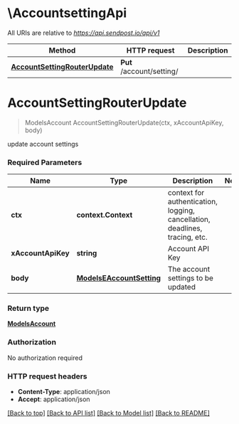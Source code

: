 # \AccountsettingApi

All URIs are relative to *https://api.sendpost.io/api/v1*

Method | HTTP request | Description
------------- | ------------- | -------------
[**AccountSettingRouterUpdate**](AccountsettingApi.md#AccountSettingRouterUpdate) | **Put** /account/setting/ | 


# **AccountSettingRouterUpdate**
> ModelsAccount AccountSettingRouterUpdate(ctx, xAccountApiKey, body)


update account settings

### Required Parameters

Name | Type | Description  | Notes
------------- | ------------- | ------------- | -------------
 **ctx** | **context.Context** | context for authentication, logging, cancellation, deadlines, tracing, etc.
  **xAccountApiKey** | **string**| Account API Key | 
  **body** | [**ModelsEAccountSetting**](ModelsEAccountSetting.md)| The account settings to be updated | 

### Return type

[**ModelsAccount**](models.Account.md)

### Authorization

No authorization required

### HTTP request headers

 - **Content-Type**: application/json
 - **Accept**: application/json

[[Back to top]](#) [[Back to API list]](../README.md#documentation-for-api-endpoints) [[Back to Model list]](../README.md#documentation-for-models) [[Back to README]](../README.md)

